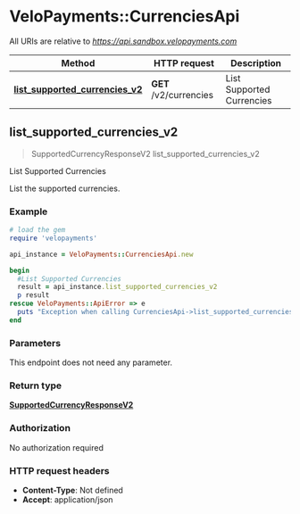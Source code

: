 # VeloPayments::CurrenciesApi

All URIs are relative to *https://api.sandbox.velopayments.com*

Method | HTTP request | Description
------------- | ------------- | -------------
[**list_supported_currencies_v2**](CurrenciesApi.md#list_supported_currencies_v2) | **GET** /v2/currencies | List Supported Currencies



## list_supported_currencies_v2

> SupportedCurrencyResponseV2 list_supported_currencies_v2

List Supported Currencies

List the supported currencies.

### Example

```ruby
# load the gem
require 'velopayments'

api_instance = VeloPayments::CurrenciesApi.new

begin
  #List Supported Currencies
  result = api_instance.list_supported_currencies_v2
  p result
rescue VeloPayments::ApiError => e
  puts "Exception when calling CurrenciesApi->list_supported_currencies_v2: #{e}"
end
```

### Parameters

This endpoint does not need any parameter.

### Return type

[**SupportedCurrencyResponseV2**](SupportedCurrencyResponseV2.md)

### Authorization

No authorization required

### HTTP request headers

- **Content-Type**: Not defined
- **Accept**: application/json

